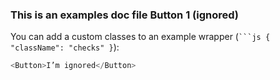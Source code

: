 ### This is an examples doc file Button 1 (ignored)

You can add a custom classes to an example wrapper (` ```js { "className": "checks" } `):

```js
<Button>I’m ignored</Button>
```
